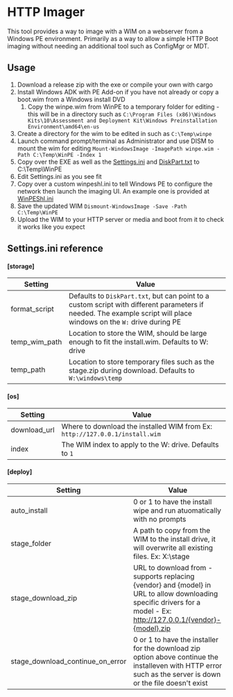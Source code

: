 # HTTP Imager
This tool provides a way to image with a WIM on a webserver from a Windows PE environment. Primarily as a way to allow a simple HTTP Boot imaging without needing an additional tool such as ConfigMgr or MDT.

## Usage
1. Download a release zip with the exe or compile your own with cargo
1. Install Windows ADK with PE Add-on if you have not already or copy a boot.wim from a Windows install DVD
    1. Copy the winpe.wim from WinPE to a temporary folder for editing - this will be in a directory such as `C:\Program Files (x86)\Windows Kits\10\Assessment and Deployment Kit\Windows Preinstallation Environment\amd64\en-us`
1. Create a directory for the wim to be edited in such as `C:\Temp\winpe`
1. Launch command prompt/terminal as Administrator and use DISM to mount the wim for  editing
    `Mount-WindowsImage -ImagePath winpe.wim -Path C:\Temp\WinPE -Index 1`
1. Copy over the EXE as well as the [Settings.ini](example/Settings.ini) and [DiskPart.txt](example/DiskPart.txt) to C:\Temp\WinPE
1. Edit Settings.ini as you see fit
1. Copy over a custom winpeshl.ini to tell Windows PE to configure the network then launch the imaging UI. An example one is provided at [WinPEShl.ini](example/Winpeshl.ini)
1. Save the updated WIM
  `Dismount-WindowsImage -Save -Path C:\Temp\WinPE`
1. Upload the WIM to your HTTP server or media and boot from it to check it works like you expect


  ## Settings.ini reference
#### [storage]
| Setting | Value |
| -- | -- |
|format_script|Defaults to `DiskPart.txt`, but can point to a custom script with different parameters if needed. The example script will place windows on the `W:` drive during PE|
|temp_wim_path|Location to store the WIM, should be large enough to fit the install.wim. Defaults to W: drive|
|temp_path|Location to store temporary files such as the stage.zip during download. Defaults to `W:\windows\temp`|

#### [os]
| Setting | Value |
| -- | -- |
|download_url|Where to download the installed WIM from Ex: `http://127.0.0.1/install.wim`|
|index|The WIM index to apply to the W: drive. Defaults to `1`|

#### [deploy]
| Setting | Value |
| -- | -- |
|auto_install| 0 or 1 to have the install wipe and run atuomatically with no prompts |
|stage_folder|A path to copy from the WIM to the install drive, it will overwrite all existing files. Ex: X:\stage |
|stage_download_zip|URL to download from - supports replacing {vendor} and {model} in URL to allow downloading specific drivers for a model - Ex: http://127.0.0.1/{vendor}-{model}.zip|
|stage_download_continue_on_error|0 or 1 to have the installer for the download zip option above continue the installeven with HTTP error such as the server is down or the file doesn't exist|